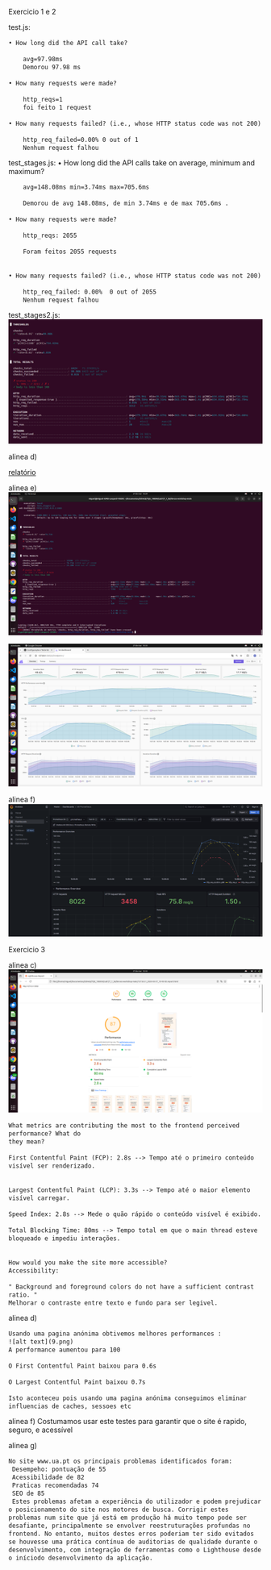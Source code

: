 Exercicio 1 e 2 

test.js:

    • How long did the API call take?

        avg=97.98ms
        Demorou 97.98 ms

    • How many requests were made?

        http_reqs=1 
        foi feito 1 request

    • How many requests failed? (i.e., whose HTTP status code was not 200)

        http_req_failed=0.00% 0 out of 1
        Nenhum request falhou

test_stages.js:
    • How long did the API calls take on average, minimum and maximum?

        avg=148.08ms min=3.74ms max=705.6ms

        Demorou de avg 148.08ms, de min 3.74ms e de max 705.6ms .
    
    • How many requests were made?
    
        http_reqs: 2055

        Foram feitos 2055 requests
    
    
    • How many requests failed? (i.e., whose HTTP status code was not 200)

        http_req_failed: 0.00%  0 out of 2055
        Nenhum request falhou

test_stages2.js:
![alt text](3.png)


alinea d)

[relatório](k6_report.pdf)





alinea e)
![alt text](5.png)

![alt text](6.png)

alinea f)
![alt text](7.png)


Exercicio 3

alinea c)
    ![alt text](8.png)

    What metrics are contributing the most to the frontend perceived performance? What do
    they mean? 

    First Contentful Paint (FCP): 2.8s --> Tempo até o primeiro conteúdo visível ser renderizado.
    

    Largest Contentful Paint (LCP): 3.3s --> Tempo até o maior elemento visível carregar.

    Speed Index: 2.8s --> Mede o quão rápido o conteúdo visível é exibido. 

    Total Blocking Time: 80ms --> Tempo total em que o main thread esteve bloqueado e impediu interações.

   
    How would you make the site more accessible?
    Accessibility:

    " Background and foreground colors do not have a sufficient contrast ratio. "
    Melhorar o contraste entre texto e fundo para ser legivel.



alinea d)

    Usando uma pagina anónima obtivemos melhores performances :
    ![alt text](9.png)
    A performance aumentou para 100

    O First Contentful Paint baixou para 0.6s 

    O Largest Contentful Paint baixou 0.7s 

    Isto aconteceu pois usando uma pagina anónima conseguimos eliminar influencias de caches, sessoes etc

alinea f)
    Costumamos usar este testes para garantir que o site é rapido, seguro, e acessível

alinea g)

    No site www.ua.pt os principais problemas identificados foram:
     Desempeho: pontuação de 55
     Acessibilidade de 82
     Praticas recomendadas 74 
     SEO de 85
     Estes problemas afetam a experiência do utilizador e podem prejudicar o posicionamento do site nos motores de busca. Corrigir estes problemas num site que já está em produção há muito tempo pode ser desafiante, principalmente se envolver reestruturações profundas no frontend. No entanto, muitos destes erros poderiam ter sido evitados se houvesse uma prática contínua de auditorias de qualidade durante o desenvolvimento, com integração de ferramentas como o Lighthouse desde o iníciodo desenvolvimento da aplicação.